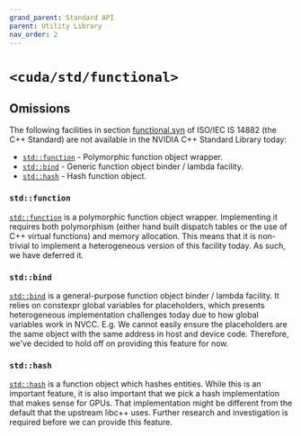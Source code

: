 ```yaml
---
grand_parent: Standard API
parent: Utility Library
nav_order: 2
---
```


# `<cuda/std/functional>`

## Omissions

The following facilities in section [functional.syn] of ISO/IEC IS 14882 (the
  C++ Standard) are not available in the NVIDIA C++ Standard Library today:

- [`std::function`] - Polymorphic function object wrapper.
- [`std::bind`] - Generic function object binder / lambda facility.
- [`std::hash`] - Hash function object.

### `std::function`

[`std::function`] is a polymorphic function object wrapper.
Implementing it requires both polymorphism (either hand built dispatch tables
  or the use of C++ virtual functions) and memory allocation.
This means that it is non-trivial to implement a heterogeneous version of this
  facility today.
As such, we have deferred it.

### `std::bind`

[`std::bind`] is a general-purpose function object binder / lambda facility.
It relies on constexpr global variables for placeholders, which presents
  heterogeneous implementation challenges today due to how global variables work
  in NVCC.
E.g. We cannot easily ensure the placeholders are the same object with the same
  address in host and device code.
Therefore, we've decided to hold off on providing this feature for now.

### `std::hash`

[`std::hash`] is a function object which hashes entities.
While this is an important feature, it is also important that we pick a hash
  implementation that makes sense for GPUs.
That implementation might be different from the default that the upstream
  libc++ uses.
Further research and investigation is required before we can provide this
  feature.

[functional.syn]: https://eel.is/c++draft/functional.syn

[*CopyConstructible*]: https://eel.is/c++draft/utility.arg.requirements#:requirements,Cpp17CopyConstructible
[*CopyAssignable*]: https://eel.is/c++draft/utility.arg.requirements#:requirements,Cpp17CopyAssignable

[`std::function`]: https://en.cppreference.com/w/cpp/utility/functional/function
[`std::bind`]: https://en.cppreference.com/w/cpp/utility/functional/bind
[`std::hash`]: https://en.cppreference.com/w/cpp/utility/hash

